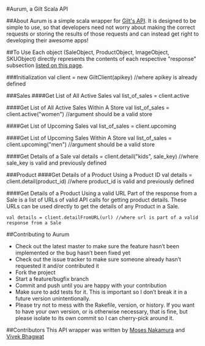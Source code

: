 #Aurum, a Gilt Scala API

##About
Aurum is a simple scala wrapper for [Gilt's API](http://dev.gilt.com/). It is designed to be simple to use, so that developers need not worry about making the correct requests or storing the results of those requests and can instead get right to developing their awesome apps!

##To Use
Each object (SaleObject, ProductObject, ImageObject, SKUObject) directly represents the contents of each respective "response" subsection [listed on this page](https://dev.gilt.com/page/gilt-public-apis).

###Initialization
    val client = new GiltClient(apikey) //where apikey is already defined

###Sales
####Get List of All Active Sales
    val list_of_sales = client.active

####Get List of All Active Sales Within A Store
    val list_of_sales = client.active("women") //argument should be a valid store

####Get List of Upcoming Sales
    val list_of_sales = client.upcoming

####Get List of Upcoming Sales Within A Store
    val list_of_sales = client.upcoming("men") //argument should be a valid store

####Get Details of a Sale
    val details = client.detail("kids", sale_key) //where sale_key is valid and previously defined

###Product
####Get Details of a Product Using a Product ID
    val details = client.detail(product_id) //where product_id is valid and previously defined

####Get Details of a Product Using a valid URL
Part of the response from a Sale is a list of URLs of valid API calls for getting product details. These URLs can be used directly to get the details of any Product in a Sale.

    val details = client.detailFromURL(url) //where url is part of a valid response from a Sale

##Contributing to Aurum
* Check out the latest master to make sure the feature hasn’t been implemented or the bug hasn’t been fixed yet
* Check out the issue tracker to make sure someone already hasn’t requested it and/or contributed it
* Fork the project
* Start a feature/bugfix branch
* Commit and push until you are happy with your contribution
* Make sure to add tests for it. This is important so I don’t break it in a future version unintentionally.
* Please try not to mess with the Rakefile, version, or history. If you want to have your own version, or is otherwise necessary, that is fine, but please isolate to its own commit so I can cherry-pick around it.

##Contributors
This API wrapper was written by [Moses Nakamura](http://github.com/mnn2104) and [Vivek Bhagwat](http://github.com/vivekbhagwat)
